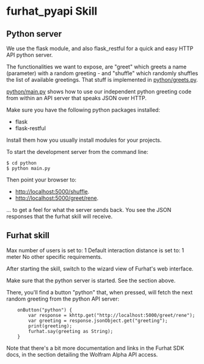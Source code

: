 # furhat_pyapi Skill

## Python server 

We use the flask module, and also flask_restful for a quick and easy HTTP API
python server.

The functionalities we want to expose, are "greet" which greets a name
(parameter) with a random greeting - and "shuffle" which randomly shuffles the
list of available greetings. That stuff is implemented in
[python/greets.py](python/greets.py).

[python/main.py](python/main.py) shows how to use our independent python
greeting code from within an API server that speaks JSON over HTTP.

Make sure you have the following python packages installed:

- flask
- flask-restful

Install them how you usually install modules for your projects.

To start the development server from the command line:

```shell
$ cd python 
$ python main.py
```

Then point your browser to: 

- [http://localhost:5000/shuffle](http://localhost:5000/shuffle).
- [http://localhost:5000/greet/rene](http://localhost:5000/greet/rene).

... to get a feel for what the server sends back. You see the JSON responses
that the furhat skill will receive.

## Furhat skill 

Max number of users is set to: 1
Default interaction distance is set to: 1 meter
No other specific requirements. 

After starting the skill, switch to the wizard view of Furhat's web interface.

Make sure that the python server is started. See the section above.

There, you'll find a button "python" that, when pressed, will fetch the next
random greeting from the python API server:

```
    onButton("python") {
        var response = khttp.get("http://localhost:5000/greet/rene");
        var greeting = response.jsonObject.get("greeting");
        print(greeting);
        furhat.say(greeting as String);
    }
```

Note that there's a bit more documentation and links in the Furhat SDK docs, in
the section detailing the Wolfram Alpha API access.
